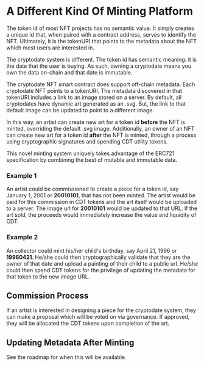 # A Different Kind Of Minting Platform

The token id of most NFT projects has no semantic value. It simply creates a unique id that, when paired with a contract address, serves to identify the NFT. Ultimately, it is the tokenURI that points to the metadata about the NFT which most users are interested in.

The cryptodate system is different. The token id has semantic meaning: it is the date that the user is buying. As such, owning a cryptodate means you own the data on-chain and that date is immutable. 

The cryptodate NFT smart contract does support off-chain metadata.  Each cryptodate NFT points to a tokenURI. The metadata discovered in that tokenURI includes a link to an image stored on a server. By default, all cryptodates have dynamic art generated as an .svg. But, the link to that default image can be updated to point to a different image. 

In this way, an artist can create new art for a token id **before** the NFT is minted, overriding the default .svg image. Additionally, an owner of an NFT can create new art for a token id **after** the NFT is minted, through a process using cryptographic signatures and spending CDT utility tokens.

This novel minting system uniquely takes advantage of the ERC721 specification by combining the best of mutable and immutable data. 

### Example 1

An artist could be commissioned to create a piece for a token id, say January 1, 2001 or **20010101**, that has not been minted. The artist would be paid for this commission in CDT tokens and the art itself would be uploaded to a server. The image url for **20010101** would be updated to that URL. If the art sold, the proceeds would immediately increase the value and liquidity of CDT. 

### Example 2

An collector could mint his/her child's birthday, say April 21, 1996 or **19960421**. He/she could then cryptographically validate that they are the owner of that date and upload a painting of their child to a public url. He/she could then spend CDT tokens for the privilege of updating the metadata for that token to the new image URL.

## Commission Process

If an artist is interested in designing a piece for the cryptodate system, they can make a proposal which will be voted on via governance. If approved, they will be allocated the CDT tokens upon completion of the art.

## Updating Metadata After Minting

See the roadmap for when this will be available.

